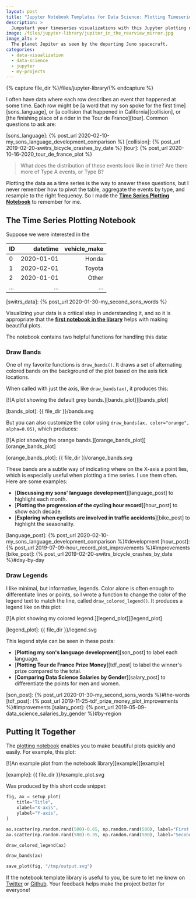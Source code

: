 ```yaml
---
layout: post
title: "Jupyter Notebook Templates for Data Science: Plotting Timeseries"
description: >
  Jumpstart your timeseries visualizations with this Jupyter plotting notebook!
image: /files/jupyter-library/jupiter_in_the_rearview_mirror.jpg
image_alt: >
  The planet Jupiter as seen by the departing Juno spacecraft.
categories: 
  - data-visualization
  - data-science
  - jupyter
  - my-projects
---
```


{% capture file_dir %}/files/jupyter-library/{% endcapture %}

I often have data where each row describes an event that happened at some
time. Each row might be [a word that my son spoke for the first
time][sons_language], or [a collision that happened in California][collision],
or [the finishing place of a rider in the Tour de France][tour]. Common
questions to ask are:

[sons_language]: {% post_url 2020-02-10-my_sons_language_development_comparison %}
[collision]: {% post_url 2019-02-20-switrs_bicycle_crashes_by_date %}
[tour]: {% post_url 2020-10-16-2020_tour_de_france_plot %}

> What does the distribution of these events look like in time? Are there more
> of Type A events, or Type B?

Plotting the data as a time series is the way to answer these questions,
but I never remember how to pivot the table, aggregate the events by type, and
resample to the right frequency. So I made the [**Time Series Plotting
Notebook**][plotting_nb] to remember for me.

[plotting_nb]: TODO

## The Time Series Plotting Notebook

Suppose we were interested in the 

|  ID  |   datetime |  vehicle_make |
|:-----|-----------:|--------------:|
| 0    | 2020-01-01 |         Honda |
| 1    | 2020-02-01 |        Toyota |
| 2    | 2020-01-01 |         Other |
| ...  |        ... |           ... |

[switrs_data]: {% post_url 2020-01-30-my_second_sons_words %}

Visualizing your data is a critical step in understanding it, and so it is
appropriate that the [**first notebook in the library**][plotting_nb] helps
with making beautiful plots.


The notebook contains two helpful functions for handling this data:

### Draw Bands

One of my favorite functions is `draw_bands()`. It draws a set of alternating colored
bands on the background of the plot based on the axis tick locations.

When called with just the axis, like `draw_bands(ax)`, it produces this:

[![A plot showing the default grey bands.][bands_plot]][bands_plot]

[bands_plot]: {{ file_dir }}/bands.svg

But you can also customize the color using `draw_bands(ax, color="orange",
alpha=0.05)`, which produces:

[![A plot showing the orange bands.][orange_bands_plot]][orange_bands_plot]

[orange_bands_plot]: {{ file_dir }}/orange_bands.svg

These bands are a subtle way of indicating where on the X-axis a point lies,
which is especially useful when plotting a time series. I use them often. Here
are some examples:

- [**Discussing my sons' language development**][language_post] to highlight each month.
- [**Plotting the progression of the cycling hour record**][hour_post] to show each decade.  
- [**Exploring when cyclists are involved in traffic accidents**][bike_post] to highlight the seasonality.

[language_post]: {% post_url 2020-02-10-my_sons_language_development_comparison %}#development
[hour_post]: {% post_url 2019-07-09-hour_record_plot_improvements %}#improvements
[bike_post]: {% post_url 2019-02-20-switrs_bicycle_crashes_by_date %}#day-by-day

### Draw Legends

I like minimal, but informative, legends. Color alone is often enough to
differentiate lines or points, so I wrote a function to change the color of
the legend text to match the line, called `draw_colored_legend()`. It produces
a legend like on this plot:

[![A plot showing my colored legend.][legend_plot]][legend_plot]

[legend_plot]: {{ file_dir }}/legend.svg

This legend style can be seen in these posts:

- [**Plotting my son's language development**][son_post] to label each language.
- [**Plotting Tour de France Prize Money**][tdf_post] to label the winner's prize compared to the total.
- [**Comparing Data Science Salaries by Gender**][salary_post] to differentiate the points for men and women.

[son_post]: {% post_url 2020-01-30-my_second_sons_words %}#the-words
[tdf_post]: {% post_url 2019-11-25-tdf_prize_money_plot_improvements %}#improvements
[salary_post]: {% post_url 2019-05-09-data_science_salaries_by_gender %}#by-region

## Putting It Together

The [plotting notebook][plotting_nb] enables you to make beautiful plots
quickly and easily. For example, this plot:

[![An example plot from the notebook library][example]][example]

[example]: {{ file_dir }}/example_plot.svg

Was produced by this short code snippet:

```python
fig, ax = setup_plot(
    title="Title",
    xlabel="X-axis",
    ylabel="Y-axis",
)

ax.scatter(np.random.rand(500)-0.65, np.random.rand(500), label="First dataset")
ax.scatter(np.random.rand(500)-0.35, np.random.rand(500), label="Second dataset")

draw_colored_legend(ax)

draw_bands(ax)

save_plot(fig, "/tmp/output.svg")
```

If the notebook template library is useful to you, be sure to let me know on
[Twitter][twit] or [Github][github]. Your feedback helps make the project
better for everyone!

[twit]: https://twitter.com/alex_gude/
[github]: https://github.com/agude/Jupyter-Notebook-Template-Library/issues
